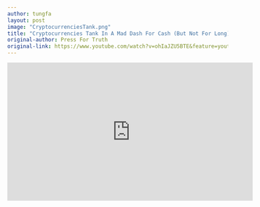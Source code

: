 ```yaml
---
author: tungfa
layout: post
image: "CryptocurrenciesTank.png"
title: "Cryptocurrencies Tank In A Mad Dash For Cash (But Not For Long)"
original-author: Press For Truth
original-link: https://www.youtube.com/watch?v=ohIaJZU5BTE&feature=youtu.be
---
```


<iframe width="560" height="315" src="https://www.youtube.com/embed/ohIaJZU5BTE" frameborder="0" allowfullscreen></iframe>
